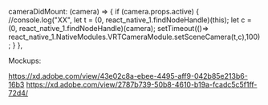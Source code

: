  cameraDidMount: (camera) => {
                if (camera.props.active) {
                    //console.log("XX",
                    let t = (0, react_native_1.findNodeHandle)(this);
                    let c = (0, react_native_1.findNodeHandle)(camera);
                    setTimeout(()=>
                    react_native_1.NativeModules.VRTCameraModule.setSceneCamera(t,c),100);
                }
            },


Mockups:

https://xd.adobe.com/view/43e02c8a-ebee-4495-aff9-042b85e213b6-16b3
https://xd.adobe.com/view/2787b739-50b8-4610-b19a-fcadc5c5f1ff-72d4/